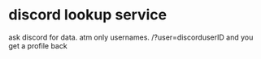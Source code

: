 # discord lookup service

ask discord for data. atm only usernames. /?user=discorduserID and you get a profile back